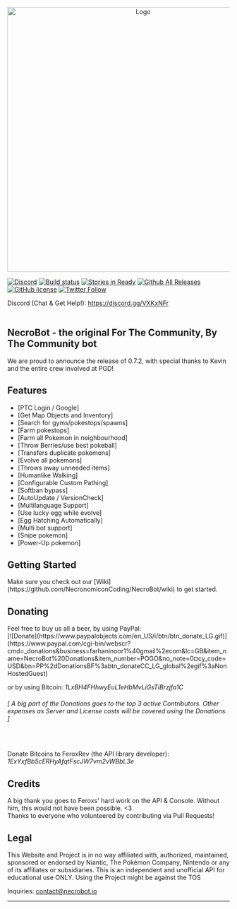 <p align="center">
  <a href="http://necrobot.io">
    <img alt="Logo" src="http://necrobot.io/img/typotype-transparent.png" width="600">
  </a>
</p>

[![Discord](https://img.shields.io/badge/discord-NECROBOT.IO-blue.svg)](https://discord.gg/VXKxNFr)
[![Build status](https://ci.appveyor.com/api/projects/status/8ijvvr6b7fe2h0w2?svg=true)](https://ci.appveyor.com/project/NecronomiconCoding/necrobot)
[![Stories in Ready](https://badge.waffle.io/NECROBOTIO/NecroBot.svg?label=ready&title=Ready)](https://waffle.io/NecronomiconCoding/NecroBot)
[![Github All Releases](https://img.shields.io/github/downloads/NECROBOTIO/NecroBot/total.svg)](https://github.com/NECROBOTIO/NecroBot/releases)
[![GitHub license](https://img.shields.io/badge/license-AGPL-blue.svg)](https://raw.githubusercontent.com/NecronomiconCoding/NecroBot/master/LICENSE.md)
[![Twitter Follow](https://img.shields.io/twitter/follow/NECROBOTIO.svg?style=social&label=Follow&maxAge=1)](https://twitter.com/NECROBOTIO)

Discord (Chat & Get Help!): https://discord.gg/VXKxNFr <br/>
<br/>

## NecroBot - the original For The Community, By The Community bot
We are proud to announce the release of 0.7.2, with special thanks to Kevin and the entire crew involved at PGD!

<h2><a name="features">Features</a></h2>

 - [PTC Login / Google]
 - [Get Map Objects and Inventory]
 - [Search for gyms/pokestops/spawns]
 - [Farm pokestops]
 - [Farm all Pokemon in neighbourhood]
 - [Throw Berries/use best pokeball]
 - [Transfers duplicate pokemons]
 - [Evolve all pokemons]
 - [Throws away unneeded items]
 - [Humanlike Walking]
 - [Configurable Custom Pathing]
 - [Softban bypass]
 - [AutoUpdate / VersionCheck]
 - [Multilanguage Support]
 - [Use lucky egg while evolve]
 - [Egg Hatching Automatically]
 - [Multi bot support]
 - [Snipe pokemon]
 - [Power-Up pokemon]

<h2><a name="getting-started">Getting Started</a></h2>
Make sure you check out our [Wiki](https://github.com/NecronomiconCoding/NecroBot/wiki) to get started.
<br/>

<h2><a name="donating">Donating</a></h2>
<a name="paypal">Feel free to buy us all a beer, by using PayPal:</a><br/>
[![Donate](https://www.paypalobjects.com/en_US/i/btn/btn_donate_LG.gif)](https://www.paypal.com/cgi-bin/webscr?cmd=_donations&business=farhaninoor1%40gmail%2ecom&lc=GB&item_name=NecroBot%20Donations&item_number=POGO&no_note=0&currency_code=USD&bn=PP%2dDonationsBF%3abtn_donateCC_LG_global%2egif%3aNonHostedGuest)<br/>

<a name="btc">or by using Bitcoin: *1LxBH4FHhwyEuL1eHbMvLiGsTiBrzjfa1C*</a><br/>

<h6><em>[ A big part of the Donations goes to the top 3 active Contributors. Other expenses as Server and License costs will be covered using the Donations. ]</em></h6><br/>

<a name="btc">Donate Bitcoins to FeroxRev (the API library developer): *1ExYxfBb5cERHyAfqtFscJW7vm2vWBbL3e*</a><br/>

<h2><a name="credits">Credits</a></h2>
A big thank you goes to Feroxs' hard work on the API & Console. Without him, this would not have been possible. <3
<br/>
Thanks to everyone who volunteered by contributing via Pull Requests!

<h2><a name="legal">Legal</a></h2>

This Website and Project is in no way affiliated with, authorized, maintained, sponsored or endorsed by Niantic, The Pokémon Company, Nintendo or any of its affiliates or subsidiaries. This is an independent and unofficial API for educational use ONLY. 
Using the Project might be against the TOS

Inquiries: contact@necrobot.io

<hr/>
